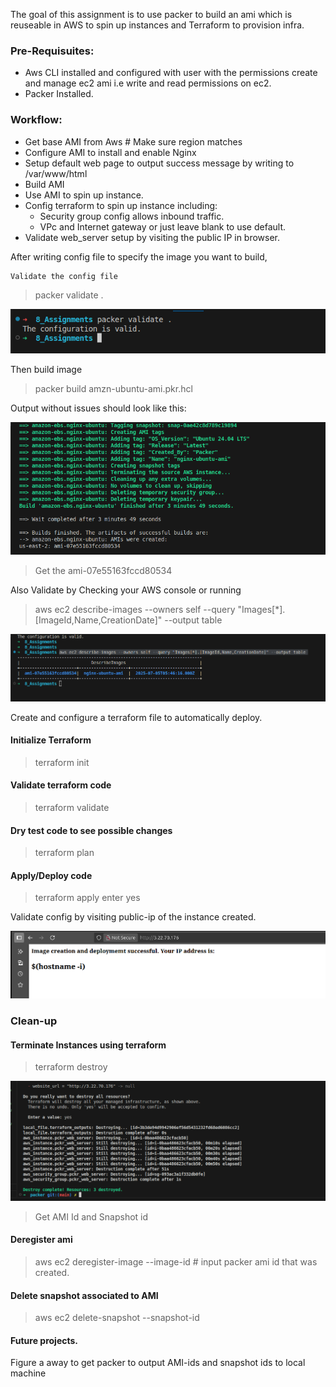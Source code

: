 The goal of this assignment is to use packer to build an ami which is reuseable in AWS to spin up instances and Terraform to provision infra.

### Pre-Requisuites:
  - Aws CLI installed and configured with user with the permissions create and manage ec2 ami i.e write and read permissions on ec2.
  - Packer Installed.

### Workflow:
  - Get base AMI from Aws # Make sure region matches
  - Configure AMI to install and enable Nginx
  - Setup default web page to output success message by writing to /var/www/html
  - Build AMI
  - Use AMI to spin up instance.
  - Config terraform to spin up instance including:
    - Security group config allows inbound traffic.
    - VPc and Internet gateway or just leave blank to use default.
  - Validate web_server setup by visiting the public IP in browser.

After writing config file to specify the image you want to build,

    Validate the config file

  >packer validate .


![packer_validate](images/pck_validate.png)


 Then build image

  >packer build amzn-ubuntu-ami.pkr.hcl

Output without issues should look like this:


![pckr_build](images/pckr_build.png)


> Get the ami-07e55163fccd80534

Also Validate by Checking your AWS console or running

  >aws ec2 describe-images --owners self --query "Images[*].[ImageId,Name,CreationDate]" --output table


  ![Aws_val](images/aws_val_1.png)


Create and configure a terraform file to automatically deploy.

#### Initialize Terraform
  
  >terraform init

#### Validate terraform code
  
  >terraform validate
  
#### Dry test code to see possible changes
  
  >terraform plan

#### Apply/Deploy code 
  
  >terraform apply
  > enter yes

Validate config by visiting public-ip of the instance created.


![alt text](images/web_page_val.png)


### Clean-up

#### Terminate Instances using terraform

  >terraform destroy
  
  
![alt text](images/ip_val.png)


> Get AMI Id and Snapshot id

#### Deregister ami 

  >aws ec2 deregister-image --image-id <ami-1234567890abcdef0> # input packer ami id that was created.

#### Delete snapshot associated to AMI
  >aws ec2 delete-snapshot --snapshot-id <snap-1234567890abcdef0>

#### Future projects.
Figure a away to get packer to output AMI-ids and snapshot ids to local machine